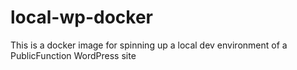 # local-wp-docker
This is a docker image for spinning up a local dev environment of a PublicFunction WordPress site
